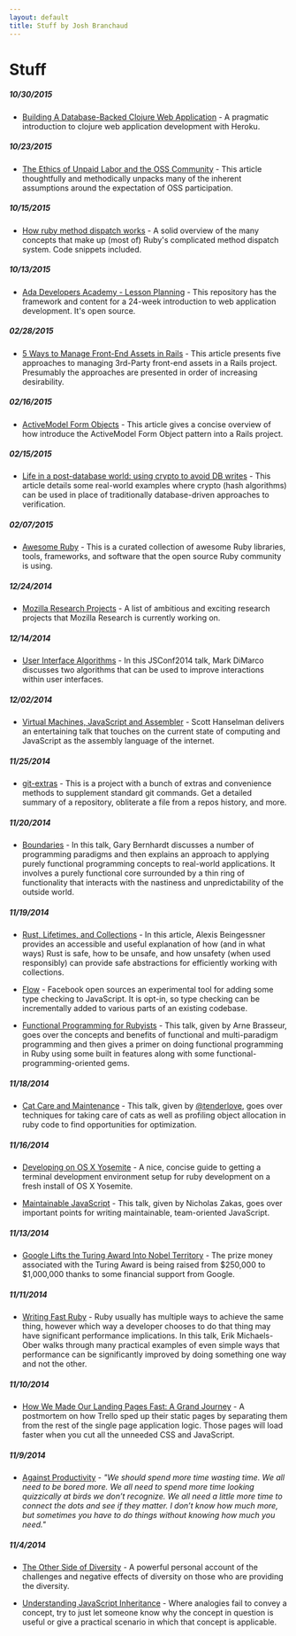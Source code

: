 ```yaml
---
layout: default
title: Stuff by Josh Branchaud
---
```


# Stuff

##### 10/30/2015

- [Building A Database-Backed Clojure Web Application](https://devcenter.heroku.com/articles/clojure-web-application)
  \- A pragmatic introduction to clojure web application development with
  Heroku.

##### 10/23/2015

- [The Ethics of Unpaid Labor and the OSS Community](http://www.ashedryden.com/blog/the-ethics-of-unpaid-labor-and-the-oss-community)
  \- This article thoughtfully and methodically unpacks many of the inherent
  assumptions around the expectation of OSS participation.

##### 10/15/2015

- [How ruby method dispatch works](https://blog.jcoglan.com/2013/05/08/how-ruby-method-dispatch-works/)
  \- A solid overview of the many concepts that make up (most of) Ruby's
  complicated method dispatch system. Code snippets included.

##### 10/13/2015

- [Ada Developers Academy - Lesson Planning](https://github.com/Ada-Developers-Academy/LessonPlanning)
  \- This repository has the framework and content for a 24-week
  introduction to web application development. It's open source.

##### 02/28/2015

- [5 Ways to Manage Front-End Assets in Rails](http://www.codefellows.org/blog/5-ways-to-manage-front-end-assets-in-rails)
  \- This article presents five approaches to managing 3rd-Party front-end
  assets in a Rails project. Presumably the approaches are presented in
  order of increasing desirability.

##### 02/16/2015

- [ActiveModel Form Objects](http://robots.thoughtbot.com/activemodel-form-objects)
  \- This article gives a concise overview of how introduce the ActiveModel
  Form Object pattern into a Rails project.

##### 02/15/2015

- [Life in a post-database world: using crypto to avoid DB writes](https://neosmart.net/blog/2015/using-hmac-signatures-to-avoid-database-writes/)
  \- This article details some real-world examples where crypto (hash
  algorithms) can be used in place of traditionally database-driven
  approaches to verification.

##### 02/07/2015

- [Awesome Ruby](https://github.com/markets/awesome-ruby)
  \- This is a curated collection of awesome Ruby libraries, tools,
  frameworks, and software that the open source Ruby community is using.

##### 12/24/2014

- [Mozilla Research Projects](https://www.mozilla.org/en-US/research/projects/)
  \- A list of ambitious and exciting research projects that Mozilla
  Research is currently working on.

##### 12/14/2014

- [User Interface Algorithms](https://www.youtube.com/watch?v=90NsjKvz9Ns)
  \- In this JSConf2014 talk, Mark DiMarco discusses two algorithms that
  can be used to improve interactions within user interfaces.

##### 12/02/2014

- [Virtual Machines, JavaScript and Assembler](https://www.youtube.com/watch?v=UzyoT4DziQ4)
  \- Scott Hanselman delivers an entertaining talk that touches on the
  current state of computing and JavaScript as the assembly language of the
  internet.

##### 11/25/2014

- [git-extras](https://github.com/tj/git-extras)
  \- This is a project with a bunch of extras and convenience methods to
  supplement standard git commands. Get a detailed summary of a repository,
  obliterate a file from a repos history, and more.

##### 11/20/2014

- [Boundaries](https://www.youtube.com/watch?v=yTkzNHF6rMs)
  \- In this talk, Gary Bernhardt discusses a number of programming
  paradigms and then explains an approach to applying purely functional
  programming concepts to real-world applications. It involves a purely
  functional core surrounded by a thin ring of functionality that interacts
  with the nastiness and unpredictability of the outside world.

##### 11/19/2014

- [Rust, Lifetimes, and Collections](http://cglab.ca/~abeinges/blah/rust-lifetimes-and-collections/)
  \- In this article, Alexis Beingessner provides an accessible and useful
  explanation of how (and in what ways) Rust is safe, how to be unsafe, and
  how unsafety (when used responsibly) can provide safe abstractions for
  efficiently working with collections.

- [Flow](http://flowtype.org/)
  \- Facebook open sources an experimental tool for adding some type
  checking to JavaScript. It is opt-in, so type checking can be
  incrementally added to various parts of an existing codebase.

- [Functional Programming for Rubyists](https://www.youtube.com/watch?v=JcFmnF3BDIM)
  \- This talk, given by Arne Brasseur, goes over the concepts and benefits of
  functional and multi-paradigm programming and then gives a primer on doing
  functional programming in Ruby using some built in features along with some
  functional-programming-oriented gems.

##### 11/18/2014

- [Cat Care and Maintenance](https://www.youtube.com/watch?v=-D15q-_hdzs&feature=youtu.be&t=21m48s)
  \- This talk, given by [@tenderlove](https://twitter.com/tenderlove),
  goes over techniques for taking
  care of cats as well as profiling object allocation in ruby code to find
  opportunities for optimization.

##### 11/16/2014

- [Developing on OS X
Yosemite](http://fredkelly.net/articles/2014/10/19/developing_on_yosemite.html)
  \- A nice, concise guide to getting a terminal development environment
  setup for ruby development on a fresh install of OS X Yosemite.

- [Maintainable JavaScript](https://www.youtube.com/watch?v=c-kav7Tf834)
  \- This talk, given by Nicholas Zakas, goes over important points for
  writing maintainable, team-oriented JavaScript.

##### 11/13/2014

- [Google Lifts the Turing Award Into Nobel Territory](http://bits.blogs.nytimes.com/2014/11/13/google-lifts-the-turing-award-into-nobel-territory/?ref=technology&_r=0)
  \- The prize money associated with the Turing Award is being raised from
  $250,000 to $1,000,000 thanks to some financial support from Google.

##### 11/11/2014

- [Writing Fast Ruby](https://www.youtube.com/watch?v=fGFM_UrSp70)
  \- Ruby usually has multiple ways to achieve the same thing, however which
  way a developer chooses to do that thing may have significant performance
  implications. In this talk, Erik Michaels-Ober walks through many
  practical examples of even simple ways that performance can be
  significantly improved by doing something one way and not the other.

##### 11/10/2014

- [How We Made Our Landing Pages Fast: A Grand Journey](http://blog.trello.com/how-we-made-our-new-landing-pages-fast-a-grand-journey/?utm_source=facebook&utm_medium=post_111014&utm_campaign=landingpages)
  \- A postmortem on how Trello sped up their static pages by separating
  them from the rest of the single page application logic. Those pages will
  load faster when you cut all the unneeded CSS and JavaScript.

##### 11/9/2014

- [Against Productivity](https://medium.com/message/against-productivity-b19f56b67da6)
  \- *"We should spend more time wasting time. We all need to be bored more.
  We all need to spend more time looking quizzically at birds we don’t
  recognize. We all need a little more time to connect the dots and see if
  they matter. I don’t know how much more, but sometimes you have to do
  things without knowing how much you need."*

##### 11/4/2014

- [The Other Side of Diversity](https://medium.com/@ericajoy/the-other-side-of-diversity-1bb3de2f053e)
  \- A powerful personal account of the challenges and negative effects of
  diversity on those who are providing the diversity.

- [Understanding JavaScript Inheritance](https://alexsexton.com/blog/2013/04/understanding-javascript-inheritance/)
  \- Where analogies fail to convey a concept, try to just let someone know
  why the concept in question is useful or give a practical scenario in
  which that concept is applicable.
